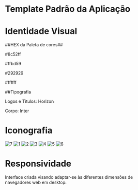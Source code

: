 # Template Padrão da Aplicação

# Identidade Visual
##HEX da Paleta de cores##
<p>#8c52ff</p>
<p>#ffbd59</p>
<p>#292929</p>
<p>#ffffff</p>
##Tipografia
<p>Logos e Títulos: Horizon</p>
<p>Corpo: Inter</p>

# Iconografia

![7](https://github.com/user-attachments/assets/a48f2f9b-8c01-4afc-9b6f-982cb3e1f458) ![1](https://github.com/user-attachments/assets/f856ebd6-7913-49f4-9524-3036757020fd)
![2](https://github.com/user-attachments/assets/184d00fe-bf9f-4961-885d-1d0aa7acfd96)
![3](https://github.com/user-attachments/assets/a8e5753b-03b2-4463-aa06-4a0fb396fb10) ![4](https://github.com/user-attachments/assets/aeff7a79-4ded-4b91-9e98-99fc6f08cc0b)
![5](https://github.com/user-attachments/assets/abf8a700-bca0-41ea-96ee-a237e6c19e09) ![6](https://github.com/user-attachments/assets/0ec10ab9-f273-40cd-837d-2d4c16cc10eb)

# Responsividade

Interface criada visando adaptar-se às diferentes dimensões de navegadores web em desktop.
